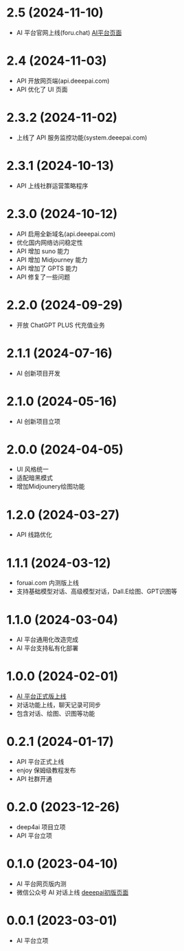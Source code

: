 # 2.5 (2024-11-10)
- AI 平台官网上线(foru.chat)
[AI平台页面](../img/foru.chat.png)

# 2.4 (2024-11-03)
- API 开放网页端(api.deeepai.com)
- API 优化了 UI 页面

# 2.3.2 (2024-11-02)
- 上线了 API 服务监控功能(system.deeepai.com)

# 2.3.1 (2024-10-13)
- API 上线社群运营策略程序

# 2.3.0 (2024-10-12)
- API 启用全新域名(api.deeepai.com)
- 优化国内网络访问稳定性
- API 增加 suno 能力
- API 增加 Midjourney 能力
- API 增加了 GPTS 能力
- API 修复了一些问题

# 2.2.0 (2024-09-29)
- 开放 ChatGPT PLUS 代充值业务

# 2.1.1 (2024-07-16)
- AI 创新项目开发

# 2.1.0 (2024-05-16)
- AI 创新项目立项

# 2.0.0 (2024-04-05)
- UI 风格统一
- 适配暗黑模式
- 增加Midjounery绘图功能

# 1.2.0 (2024-03-27)
- API 线路优化

# 1.1.1 (2024-03-12)
- foruai.com 内测版上线
- 支持基础模型对话、高级模型对话，Dall.E绘图、GPT识图等

# 1.1.0 (2024-03-04)
- AI 平台通用化改造完成
- AI 平台支持私有化部署

# 1.0.0 (2024-02-01)
- [AI 平台正式版上线](../img/foruai.com.png)
- 对话功能上线，聊天记录可同步
- 包含对话、绘图、识图等功能

# 0.2.1 (2024-01-17)

- API 平台正式上线
- enjoy 保姆级教程发布
- API 社群开通

# 0.2.0 (2023-12-26)

- deep4ai 项目立项
- API 平台立项

# 0.1.0 (2023-04-10)

- AI 平台网页版内测
- 微信公众号 AI 对话上线
[deeepai初版页面](/img/deeepaichat.jpg)

# 0.0.1 (2023-03-01)
- AI 平台立项